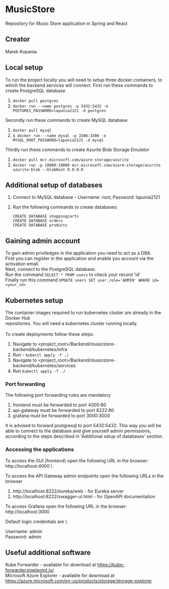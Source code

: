 # MusicStore
Repository for Music Store application in Spring and React

## Creator
Marek Kopania

## Local setup
To run the project locally you will need to setup three docker containers, to which the backend services will connect.
First run these commands to create PostgreSQL database
1. `docker pull postgres`
2. `docker run --name postgres -p 5432:5432 -e POSTGRES_PASSWORD=lapunia2121 -d postgres`

Secondly run these commands to create MySQL database
1. `docker pull mysql`
2. `$ docker run --name mysql -p 3306:3306 -e MYSQL_ROOT_PASSWORD=lapunia2121 -d mysql`

Thirdly run these commands to create Azurite Blob Storage Emulator
1. `docker pull mcr.microsoft.com/azure-storage/azurite`
2. `docker run -p 10000:10000 mcr.microsoft.com/azure-storage/azurite azurite-blob --blobHost 0.0.0.0`

## Additional setup of databases
1. Connect to MySQL database - Username: root; Password: lapunia2121
2. Run the following commands to create databases:

    `CREATE DATABASE shoppingcarts`\
    `CREATE DATABASE orders`\
    `CREATE DATABASE products`
   
## Gaining admin account

To gain admin priviledges in the application you need to act as a DBA.\
First you can register in the application and enable you account via the activation email.\
Next, connect to the PostgreSQL database.\
Run the command `SELECT * FROM users` to check your record 'id'\
Finally run this command `UPDATE users SET user_role='ADMIN' WHERE id=<your_id>`

## Kubernetes setup

The container images required to run kubernetes cluster are already in the Docker Hub\
repositories. You will need a kubernetes cluster running locally.\
\
To create deployments follow these steps:
1. Navigate to <project_root>/Backend/musicstore-backend/kubernetes/infra
2. Run - `kubectl apply -f ./`
3. Navigate to <project_root>/Backend/musicstore-backend/kubernetes/services
4. Run `kubectl apply -f ./`

### Port forwarding

The following port forwarding rules are mandatory
1. frontend must be forwarded to port 4000:80
2. api-gateway must be forwarded to port 8222:80
3. grafana must be forwarded to port 3000:3000

It is advised to forward postgresql to port 5432:5432.
This way you will be able to connect to the database and give yourself admin permissions,
according to the steps described in 'Additional setup of databases' section.

### Accessing the applications

To access the GUI (frontend) open the following URL in the browser: http://localhost:4000 \

To access the API Gateway admin endpoints open the following URLs in the browser
1. http://localhost:8222/eureka/web - for Eureka server
2. http://localhost:8222/swagger-ui.html - for OpenAPI documentation

To access Grafana open the following URL in the browser: http://localhost:3000

Default login credentials are \

Username: admin \
Password: admin

## Useful additional software
Kube Forwarder - available for download at https://kube-forwarder.pixelpoint.io/ \
Microsoft Azure Explorer - available for download at https://azure.microsoft.com/en-us/products/storage/storage-explorer
